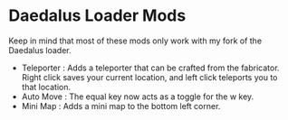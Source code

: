 # Daedalus Loader Mods
Keep in mind that most of these mods only work with my fork of the Daedalus loader.
* Teleporter : Adds a teleporter that can be crafted from the fabricator.  Right click saves your current location, and left click teleports you to that location.
* Auto Move : The equal key now acts as a toggle for the w key.
* Mini Map : Adds a mini map to the bottom left corner.
